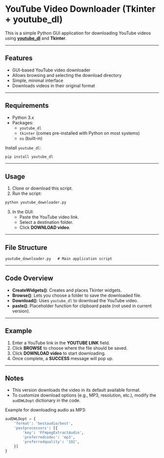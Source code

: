 # YouTube Video Downloader (Tkinter + youtube_dl)

This is a simple Python GUI application for downloading YouTube videos using **[youtube_dl](https://github.com/ytdl-org/youtube-dl)** and **Tkinter**.

---

## Features
- GUI-based YouTube video downloader
- Allows browsing and selecting the download directory
- Simple, minimal interface
- Downloads videos in their original format

---

## Requirements

- Python 3.x
- Packages:
  - `youtube_dl`  
  - `tkinter` (comes pre-installed with Python on most systems)
  - `os` (built-in)

Install `youtube_dl`:
```bash
pip install youtube_dl
```

---

## Usage

1. Clone or download this script.
2. Run the script:
```bash
python youtube_downloader.py
```
3. In the GUI:
   - Paste the YouTube video link.
   - Select a destination folder.
   - Click **DOWNLOAD video**.

---

## File Structure
```
youtube_downloader.py   # Main application script
```

---

## Code Overview
- **CreateWidgets()**: Creates and places Tkinter widgets.
- **Browse()**: Lets you choose a folder to save the downloaded file.
- **Download()**: Uses `youtube_dl` to download the YouTube video.
- **paste()**: Placeholder function for clipboard paste (not used in current version).

---

## Example
1. Enter a YouTube link in the **YOUTUBE LINK** field.
2. Click **BROWSE** to choose where the file should be saved.
3. Click **DOWNLOAD video** to start downloading.
4. Once complete, a **SUCCESS** message will pop up.

---

## Notes
- This version downloads the video in its default available format.  
- To customize download options (e.g., MP3, resolution, etc.), modify the `audDWLDopt` dictionary in the code.

Example for downloading audio as MP3:
```python
audDWLDopt = {
    'format': 'bestaudio/best',
    'postprocessors': [{
        'key': 'FFmpegExtractAudio',
        'preferredcodec': 'mp3',
        'preferredquality': '192',
    }]
}
```
